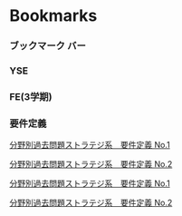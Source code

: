﻿# **Bookmarks**
### **ブックマーク バー**
### **YSE**
### **FE(3学期)**
### **要件定義**
[分野別過去問題ストラテジ系　要件定義 No.1](https://www.itpassportsiken.com/bunya.php?m=7&s=2&no=1)

[分野別過去問題ストラテジ系　要件定義 No.2](https://www.fe-siken.com/bunya.php?m=18&s=2&no=2)

[分野別過去問題ストラテジ系　要件定義 No.1](https://www.fe-siken.com/bunya.php?m=18&s=2&no=1)

[分野別過去問題ストラテジ系　要件定義 No.2](https://www.itpassportsiken.com/bunya.php?m=7&s=2&no=2)
